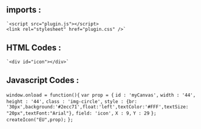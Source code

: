 ## imports :
	`<script src="plugin.js"></script>
	<link rel="stylesheet" href="plugin.css" />`

## HTML Codes :
	`<div id="icon"></div>`

## Javascript Codes :
`window.onload = function(){`
    `var prop = {`
	`id : 'myCanvas',`
	`width : '44',`
	`height : '44',`
	`class : 'img-circle',`
	`style : {br: '30px',background:'#2ecc71',float:'left',textColor:'#FFF',textSize: "20px",textFont:"Arial"},`
	`field: 'icon',`
	`X : 9,`
	`Y : 29`
`};`
    `createIcon("EU",prop);`
`};`
